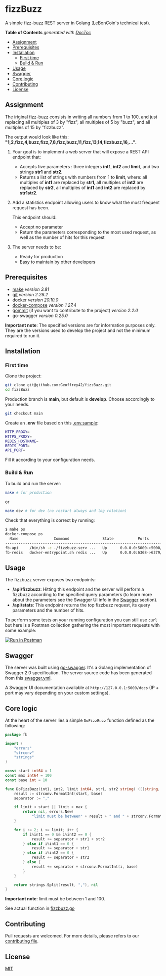 # fizzBuzz

A simple fizz-buzz REST server in Golang (LeBonCoin's technical test).

<!-- START doctoc generated TOC please keep comment here to allow auto update -->
<!-- DON'T EDIT THIS SECTION, INSTEAD RE-RUN doctoc TO UPDATE -->
**Table of Contents**  *generated with [DocToc](https://github.com/thlorenz/doctoc)*

- [Assignment](#assignment)
- [Prerequisites](#prerequisites)
- [Installation](#installation)
  - [First time](#first-time)
  - [Build & Run](#build--run)
- [Usage](#usage)
- [Swagger](#swagger)
- [Core logic](#core-logic)
- [Contributing](#contributing)
- [License](#license)

<!-- END doctoc generated TOC please keep comment here to allow auto update -->

## Assignment

The iriginal fizz-buzz consists in writing all numbers from 1 to 100, and just replacing all multiples of 3 by "fizz", all multiples of 5 by "buzz", and all multiples of 15 by "fizzbuzz".

The output would look like this: **"1,2,fizz,4,buzz,fizz,7,8,fizz,buzz,11,fizz,13,14,fizzbuzz,16,..."**.

1. Your goal is to implement a web server that will expose a REST API endpoint that:

    - Accepts five parameters : three integers **int1**, **int2** and **limit**, and two strings **str1** and **str2**.
    - Returns a list of strings with numbers from 1 to **limit**, where: all multiples of **int1** are replaced by **str1**, all multiples of **int2** are replaced by **str2**, all multiples of **int1** and **int2** are replaced by **str1str2**.

2. Add a statistics endpoint allowing users to know what the most frequent request has been.

    This endpoint should:

    - Accept no parameter
    - Return the parameters corresponding to the most used request, as well as the number of hits for this request

3. The server needs to be:

    - Ready for production
    - Easy to maintain by other developers

## Prerequisites

- [make](https://www.gnu.org/software/make/manual/make.html) *version 3.81*
- [git](https://git-scm.com/book/en/v2/Getting-Started-Installing-Git) *version 2.26.2*
- [docker](https://docs.docker.com/get-docker/) *version 20.10.0*
- [docker-compose](https://docs.docker.com/compose/install/) *version 1.27.4*
- [gommit](https://github.com/antham/gommit) (if you want to contribute to the project) *version 2.2.0*
- go-swagger *version 0.25.0*

**Important note**: The specified versions are for information purposes only. They are the versions used to develop the project and not the minimum required to run it.

## Installation

### First time

Clone the project:

```bash
git clone git@github.com:Geoffrey42/fizzBuzz.git
cd fizzBuzz
```

Production branch is **main**, but default is **develop**. Choose accordingly to your needs.

```bash
git checkout main
```

Create an **.env** file based on this [.env.sample](./.env.sample):

```bash
HTTP_PROXY=
HTTPS_PROXY=
REDIS_HOSTNAME=
REDIS_PORT=
API_PORT=
```

Fill it according to your configuration needs.

### Build & Run

To build and run the server:

```bash
make # for production
```

or

```bash
make dev # for dev (no restart always and log rotation)
```

Check that everything is correct by running:

```bash
$ make ps
docker-compose ps
  Name                Command               State           Ports         
--------------------------------------------------------------------------
fb-api     /bin/sh -c ./fizzbuzz-serv ...   Up      0.0.0.0:5000->5000/tcp
fb-redis   docker-entrypoint.sh redis ...   Up      0.0.0.0:6368->6379/tcp
```

## Usage

The fizzbuzz server exposes two endpoints:

- **/api/fizzbuzz**: Hitting this endpoint and the server will perform a fizzbuzz according to the specified query parameters (to learn more about the parameters see the Swagger UI info in the [Swagger](#swagger) section).
- **/api/stats**: This endpoint returns the top fizzbuzz request, its query parameters and the number of hits.

To perform some tests on your running configuration you can still use ```curl``` but here is a Postman collection gathering the most important requests with some example:

[![Run in Postman](https://run.pstmn.io/button.svg)](https://app.getpostman.com/run-collection/4a4f3a8f7e69dc307b88)

## Swagger

The server was built using [go-swagger](https://github.com/go-swagger/go-swagger). It's a Golang implementation of Swagger 2.0 specification. The server source code has been generated from this [swagger.yml](./swagger.yml).

A Swagger UI documentation available at ```http://127.0.0.1:5000/docs``` (IP + port may vary depending on your custom settings).

## Core logic

At the heart of the server lies a simple ```DoFizzBuzz``` function defined as the following:

```go
package fb

import (
    "errors"
    "strconv"
    "strings"
)

const start int64 = 1
const max int64 = 100
const base int = 10

func DoFizzBuzz(int1, int2, limit int64, str1, str2 string) ([]string, error) {
    result := strconv.FormatInt(start, base)
    separator := ","

    if limit < start || limit > max {
        return nil, errors.New(
            "limit must be between" + result + " and " + strconv.FormatInt(max, base))
    }

    for i := 2; i <= limit; i++ {
        if i%int1 == 0 && i%int2 == 0 {
            result += separator + str1 + str2
        } else if i%int1 == 0 {
            result += separator + str1
        } else if i%int2 == 0 {
            result += separator + str2
        } else {
            result += separator + strconv.FormatInt(i, base)
        }
    }

    return strings.Split(result, ","), nil
}
```

**Important note**: limit must be between 1 and 100.

See actual function in [fizzbuzz.go](./fb/fizzbuzz.go)

## Contributing

Pull requests are welcomed.
For more details, please refers to our [contributing file](.github/CONTRIBUTING/contributing.md).

## License

[MIT](./LICENSE)

